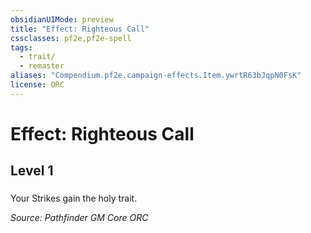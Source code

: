 ```yaml
---
obsidianUIMode: preview
title: "Effect: Righteous Call"
cssclasses: pf2e,pf2e-spell
tags:
  - trait/
  - remaster
aliases: "Compendium.pf2e.campaign-effects.Item.ywrtR63bJqpN0FsK"
license: ORC
---
```

# Effect: Righteous Call
## Level 1
### 






Your Strikes gain the holy trait.

*Source: Pathfinder GM Core*
*ORC*